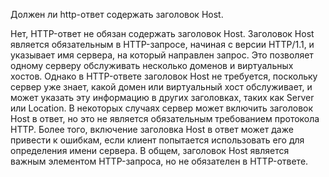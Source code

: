 Должен ли http-ответ содержать заголовок Host.

Нет, HTTP-ответ не обязан содержать заголовок Host.
Заголовок Host является обязательным в HTTP-запросе, начиная с версии HTTP/1.1, и указывает имя сервера, на который направлен запрос. Это позволяет одному серверу обслуживать несколько доменов и виртуальных хостов.
Однако в HTTP-ответе заголовок Host не требуется, поскольку сервер уже знает, какой домен или виртуальный хост обслуживает, и может указать эту информацию в других заголовках, таких как Server или Location.
В некоторых случаях сервер может включить заголовок Host в ответ, но это не является обязательным требованием протокола HTTP. Более того, включение заголовка Host в ответ может даже привести к ошибкам, если клиент попытается использовать его для определения имени сервера.
В общем, заголовок Host является важным элементом HTTP-запроса, но не обязателен в HTTP-ответе.
